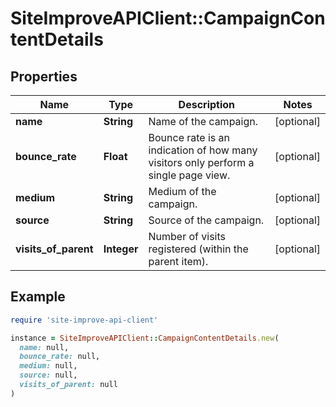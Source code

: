 # SiteImproveAPIClient::CampaignContentDetails

## Properties

| Name | Type | Description | Notes |
| ---- | ---- | ----------- | ----- |
| **name** | **String** | Name of the campaign. | [optional] |
| **bounce_rate** | **Float** | Bounce rate is an indication of how many visitors only perform a single page view. | [optional] |
| **medium** | **String** | Medium of the campaign. | [optional] |
| **source** | **String** | Source of the campaign. | [optional] |
| **visits_of_parent** | **Integer** | Number of visits registered (within the parent item). | [optional] |

## Example

```ruby
require 'site-improve-api-client'

instance = SiteImproveAPIClient::CampaignContentDetails.new(
  name: null,
  bounce_rate: null,
  medium: null,
  source: null,
  visits_of_parent: null
)
```

